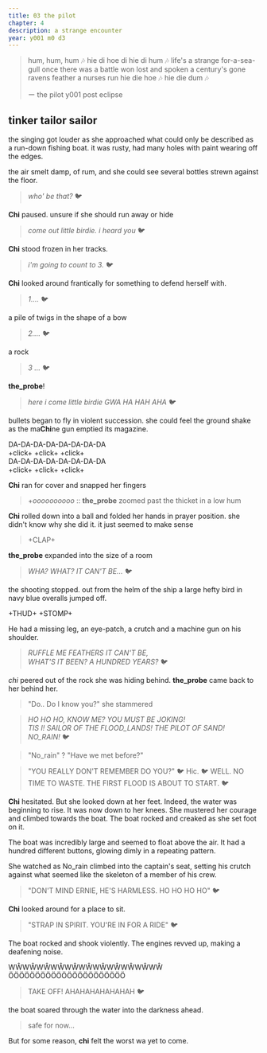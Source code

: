 ```yaml
---
title: 03 the pilot  
chapter: 4  
description: a strange encounter
year: y001 m0 d3  
---
```


> 
> hum, hum, hum 🎶
> hie di hoe di
> hie di hum 🎶
> life's a strange
> for-a-sea-gull 
> once there was 
> a battle won 
> lost and spoken
> a century's gone
> ravens feather a
> nurses run
> hie die hoe 🎶
> hie die dum 🎶
>
> ー the pilot y001 post eclipse

## tinker tailor sailor

the singing got louder as she approached what could only be described as a run-down fishing boat. it was rusty, had many holes with paint wearing off the edges.

the air smelt damp, of rum, and she could see several bottles strewn against the floor.

> *who' be that?* 🐦

**Chi** paused. unsure if she should run away or hide

> *come out little birdie. i heard you* 🐦

**Chi** stood frozen in her tracks.

> *i'm going to count to 3.* 🐦

**Chi** looked around frantically for something to defend herself with.

> *1....* 🐦

a pile of twigs in the shape of a bow

> *2....* 🐦

a rock

 > *3 ...* 🐦

**the_probe**!

> *here i come little birdie GWA HA HAH AHA* 🐦

bullets began to fly in violent succession. she could feel the ground shake as the ma**Chi**ne gun emptied its magazine.

DA-DA-DA-DA-DA-DA-DA-DA\
+click+ +click+ +click+\
DA-DA-DA-DA-DA-DA-DA-DA\
+click+ +click+ +click+

**Chi** ran for cover and snapped her fingers

> +*oooooooooo* :: **the_probe** zoomed past the thicket in a low hum

**Chi** rolled down into a ball and folded her hands in prayer position. she didn't know why she did it. it just seemed to make sense

> +CLAP+

**the_probe** expanded into the size of a room

> *WHA? WHAT? IT CAN'T BE...* 🐦

the shooting stopped. out from the helm of the ship a large hefty bird in navy blue overalls jumped off.

+THUD+ 
+STOMP+

He had a missing leg, an eye-patch, a crutch and a machine gun on his shoulder.

> *RUFFLE ME FEATHERS IT CAN'T BE,* \
> *WHAT'S IT BEEN? A HUNDRED YEARS?* 🐦

*chi* peered out of the rock she was hiding behind. **the_probe** came back to her behind her.

> "Do.. Do I know you?" she stammered

> *HO HO HO, KNOW ME? YOU MUST BE JOKING!* \
> *TIS I! SAILOR OF THE FLOOD_LANDS! THE PILOT OF SAND!* \
> *NO_RAIN!* 🐦

> "No_rain" ? "Have we met before?"

> "YOU REALLY DON'T REMEMBER DO YOU?" 🐦
> Hic. 🐦
> WELL. NO TIME TO WASTE. THE FIRST FLOOD IS ABOUT TO START. 🐦

**Chi** hesitated. But she looked down at her feet. Indeed, the water was beginning to rise. It was now down to her knees. She mustered her courage and climbed towards the boat. The boat rocked and creaked as she set foot on it.

The boat was incredibly large and seemed to float above the air. It had a hundred different buttons, glowing dimly in a repeating pattern. 

She watched as No_rain climbed into the captain's seat, setting his crutch against what seemed like the skeleton of a member of his crew.

> "DON'T MIND ERNIE, HE'S HARMLESS. HO HO HO HO" 🐦

**Chi** looked around for a place to sit.

> "STRAP IN SPIRIT. YOU'RE IN FOR A RIDE" 🐦

The boat rocked and shook violently. The engines revved up, making a deafening noise.

WŴWŴWŴWŴWŴWŴWŴWŴWŴWŴWŴ
ÖÖÖÖÖÖÖÖÖÖÖÖÖÖÖÖÖÖÖÖÖÖ

> TAKE OFF! AHAHAHAHAHAHAH 🐦

the boat soared through the water into the darkness ahead.

> safe for now...

But for some reason, **chi** felt the worst wa yet to come.